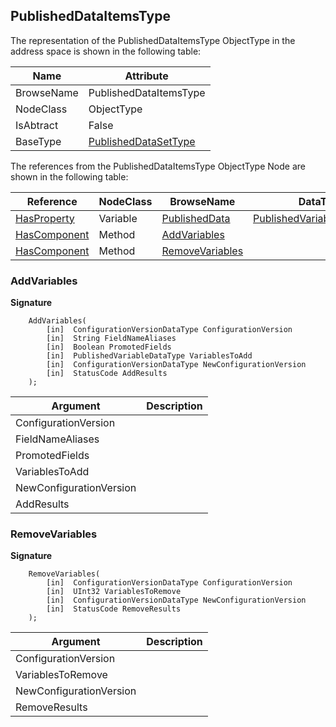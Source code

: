 <!-- objecttype -->
## PublishedDataItemsType
  
The representation of the PublishedDataItemsType ObjectType in the address space is shown in the following table:  

|Name|Attribute|
|---|---|
|BrowseName|PublishedDataItemsType|
|NodeClass|ObjectType|
|IsAbtract|False|
|BaseType|[PublishedDataSetType](../../../Part14/ObjectTypes/PublishedDataSetType/readme.md)|

The references from the PublishedDataItemsType ObjectType Node are shown in the following table:  

|Reference|NodeClass|BrowseName|DataType|TypeDefinition|ModellingRule|
|---|---|---|---|---|---|
|[HasProperty](../../../Part3/ReferenceTypes/HasProperty/readme.md)|Variable|[PublishedData](#PublishedData)|[PublishedVariableDataType](../../../Part14/DataTypes/PublishedVariableDataType/readme.md)[]|[PropertyType](../../Part5/VariableTypes/PropertyType/readme.md)|[Mandatory](../../Objects/Mandatory/readme.md)|
|[HasComponent](../../../Part3/ReferenceTypes/HasComponent/readme.md)|Method|[AddVariables](#AddVariables)|||[Optional](../../Objects/Optional/readme.md)|
|[HasComponent](../../../Part3/ReferenceTypes/HasComponent/readme.md)|Method|[RemoveVariables](#RemoveVariables)|||[Optional](../../Objects/Optional/readme.md)|

### <a name="AddVariables"></a>AddVariables
  
**Signature**
```
    AddVariables(
        [in]  ConfigurationVersionDataType ConfigurationVersion
        [in]  String FieldNameAliases
        [in]  Boolean PromotedFields
        [in]  PublishedVariableDataType VariablesToAdd
        [in]  ConfigurationVersionDataType NewConfigurationVersion
        [in]  StatusCode AddResults
    );
```

|Argument|Description|
|---|---|
|ConfigurationVersion||
|FieldNameAliases||
|PromotedFields||
|VariablesToAdd||
|NewConfigurationVersion||
|AddResults||

### <a name="RemoveVariables"></a>RemoveVariables
  
**Signature**
```
    RemoveVariables(
        [in]  ConfigurationVersionDataType ConfigurationVersion
        [in]  UInt32 VariablesToRemove
        [in]  ConfigurationVersionDataType NewConfigurationVersion
        [in]  StatusCode RemoveResults
    );
```

|Argument|Description|
|---|---|
|ConfigurationVersion||
|VariablesToRemove||
|NewConfigurationVersion||
|RemoveResults||


